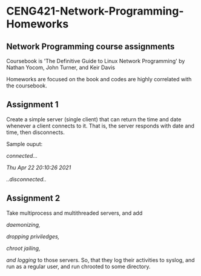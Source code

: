# CENG421-Network-Programming-Homeworks
Network Programming course assignments
---------------------------------------------------------------------
Coursebook is 'The Definitive Guide to Linux Network Programming' by Nathan Yocom, John Turner, and Keir Davis

Homeworks are focused on the book and codes are highly correlated with the coursebook.

Assignment 1
---------------------------------------------------------------------

Create a simple server (single client) that can return the time and date whenever a client connects to it.
That is, the server responds with date and time, then disconnects.

Sample ouput:

*connected...*

*Thu Apr 22 20:10:26 2021*

*..disconnected..*

Assignment 2
---------------------------------------------------------------------

Take multiprocess and multithreaded servers, and add 

*daemonizing,*

*dropping priviledges,*

*chroot jailing,* 

*and logging* to those servers. So, that they log their activities to syslog, and run as a regular user, and run chrooted to some directory.
